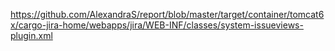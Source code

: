 https://github.com/AlexandraS/report/blob/master/target/container/tomcat6x/cargo-jira-home/webapps/jira/WEB-INF/classes/system-issueviews-plugin.xml
